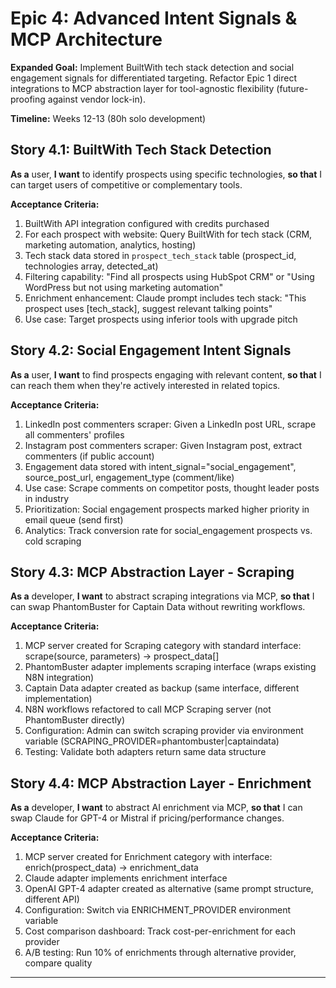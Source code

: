 # Epic 4: Advanced Intent Signals & MCP Architecture

**Expanded Goal:** Implement BuiltWith tech stack detection and social engagement signals for differentiated targeting. Refactor Epic 1 direct integrations to MCP abstraction layer for tool-agnostic flexibility (future-proofing against vendor lock-in).

**Timeline:** Weeks 12-13 (80h solo development)

## Story 4.1: BuiltWith Tech Stack Detection
**As a** user,
**I want** to identify prospects using specific technologies,
**so that** I can target users of competitive or complementary tools.

**Acceptance Criteria:**
1. BuiltWith API integration configured with credits purchased
2. For each prospect with website: Query BuiltWith for tech stack (CRM, marketing automation, analytics, hosting)
3. Tech stack data stored in `prospect_tech_stack` table (prospect_id, technologies array, detected_at)
4. Filtering capability: "Find all prospects using HubSpot CRM" or "Using WordPress but not using marketing automation"
5. Enrichment enhancement: Claude prompt includes tech stack: "This prospect uses [tech_stack], suggest relevant talking points"
6. Use case: Target prospects using inferior tools with upgrade pitch

## Story 4.2: Social Engagement Intent Signals
**As a** user,
**I want** to find prospects engaging with relevant content,
**so that** I can reach them when they're actively interested in related topics.

**Acceptance Criteria:**
1. LinkedIn post commenters scraper: Given a LinkedIn post URL, scrape all commenters' profiles
2. Instagram post commenters scraper: Given Instagram post, extract commenters (if public account)
3. Engagement data stored with intent_signal="social_engagement", source_post_url, engagement_type (comment/like)
4. Use case: Scrape comments on competitor posts, thought leader posts in industry
5. Prioritization: Social engagement prospects marked higher priority in email queue (send first)
6. Analytics: Track conversion rate for social_engagement prospects vs. cold scraping

## Story 4.3: MCP Abstraction Layer - Scraping
**As a** developer,
**I want** to abstract scraping integrations via MCP,
**so that** I can swap PhantomBuster for Captain Data without rewriting workflows.

**Acceptance Criteria:**
1. MCP server created for Scraping category with standard interface: scrape(source, parameters) → prospect_data[]
2. PhantomBuster adapter implements scraping interface (wraps existing N8N integration)
3. Captain Data adapter created as backup (same interface, different implementation)
4. N8N workflows refactored to call MCP Scraping server (not PhantomBuster directly)
5. Configuration: Admin can switch scraping provider via environment variable (SCRAPING_PROVIDER=phantombuster|captaindata)
6. Testing: Validate both adapters return same data structure

## Story 4.4: MCP Abstraction Layer - Enrichment
**As a** developer,
**I want** to abstract AI enrichment via MCP,
**so that** I can swap Claude for GPT-4 or Mistral if pricing/performance changes.

**Acceptance Criteria:**
1. MCP server created for Enrichment category with interface: enrich(prospect_data) → enrichment_data
2. Claude adapter implements enrichment interface
3. OpenAI GPT-4 adapter created as alternative (same prompt structure, different API)
4. Configuration: Switch via ENRICHMENT_PROVIDER environment variable
5. Cost comparison dashboard: Track cost-per-enrichment for each provider
6. A/B testing: Run 10% of enrichments through alternative provider, compare quality

---

